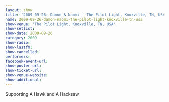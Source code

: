 ```yaml
---
layout: show
title: '2009-09-26: Damon & Naomi - The Pilot Light, Knoxville, TN, USA'
name: 2009-09-26-damon-naomi-the-pilot-light-knoxville-tn-usa
show-venue: 'The Pilot Light, Knoxville, TN, USA'
show-setlist: 
show-date: 2009-09-26
category: 2009
show-radio: 
show-lastfm: 
show-cancelled: 
performers: 
facebook-event-url: 
show-poster-url: 
show-ticket-url: 
show-venue-website: 
show-additional: 
---
```


Supporting A Hawk and A Hacksaw